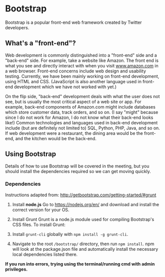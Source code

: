 # Bootstrap
Bootstrap is a popular front-end web framework created by Twitter developers.

## What's a "front-end"?
Web development is commonly distinguished into a "front-end" side and a "back-end" side. For example, take a website like Amazon. The front end is what you see and directly interact with when you visit www.amazon.com in a web browser. Front-end concerns include web design and usability testing. Currently, we have been mainly working on front-end development, using HTML and CSS. (JavaScript is also another language used in front-end development which we have not worked with yet.)

On the flip side, "back-end" development deals with what the user does not see, but is usually the most critical aspect of a web site or app. For example, back-end components of Amazon.com might include databases which store customer data, track orders, and so on. (I say "might" because since I do not work for Amazon, I do not know what their back-end looks like!) Common technologies and languages used in back-end development include (but are definitely not limited to) SQL, Python, PHP, Java, and so on. If web development were a restaurant, the dining area would be the front-end, and the kitchen would be the back-end.

## Using Bootstrap
Details of how to use Bootstrap will be covered in the meeting, but you should install the dependencies required so we can get moving quickly.

### Dependencies
Instructions adapted from: http://getbootstrap.com/getting-started/#grunt

1. Install **node.js**
Go to https://nodejs.org/en/ and download and install the correct version for your OS.

2. Install Grunt
Grunt is a node.js module used for compiling Bootstrap's CSS files. To install Grunt:

 1. Install ```grunt-cli``` globally with ```npm install -g grunt-cli```.
 2. Navigate to the root ```/bootstrap/``` directory, then run ```npm install```. npm will look at the package.json file and automatically install the necessary local dependencies listed there.

**If you run into errors, trying using the terminal/running cmd with admin privileges.**